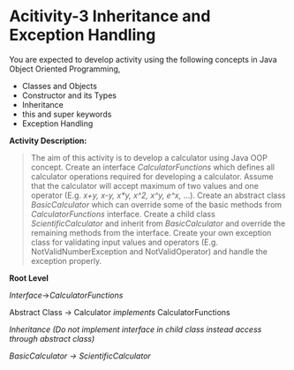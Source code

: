 # Acitivity-3 Inheritance and Exception Handling
You are expected to develop activity using the following concepts in Java Object Oriented Programming,

-   Classes and Objects
-   Constructor and its Types
-   Inheritance
-   this and super keywords
-   Exception Handling  
    

**Activity Description:**

> The aim of this activity is to develop a calculator using Java OOP
> concept. Create an interface _CalculatorFunctions_ which defines all
> calculator operations required for developing a calculator. Assume
> that the calculator will accept maximum of two values and one operator
> (E.g. _x+y, x-y, x*y, x^2, x^y, e^x,_ ...). Create an abstract class
> _BasicCalculator_ which can override some of the basic methods from _CalculatorFunctions_ interface. Create a child class _ScientificCalculator_ and inherit from _BasicCalculator_ and override the remaining methods from the interface. Create your own exception
> class for validating input values and operators (E.g.
> NotValidNumberException and NotValidOperator) and handle the exception
> properly.

**Root Level**

*Interface*->*CalculatorFunctions*  

Abstract Class -> Calculator *implements*  CalculatorFunctions

*Inheritance  (Do not implement interface in child class instead access through abstract class)*

_BasicCalculator -> ScientificCalculator_
